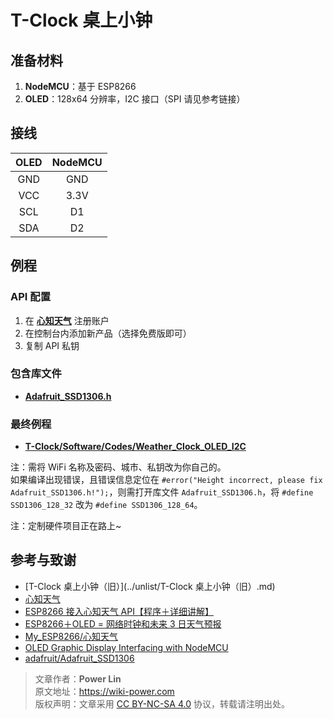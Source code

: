 # T-Clock 桌上小钟

## 准备材料

1. **NodeMCU**：基于 ESP8266
2. **OLED**：128x64 分辨率，I2C 接口（SPI 请见参考链接）

## 接线

| OLED  | NodeMCU |
| :---: | :-----: |
|  GND  |   GND   |
|  VCC  |  3.3V   |
|  SCL  |   D1    |
|  SDA  |   D2    |

## 例程

### API 配置

1. 在 [**心知天气**](https://www.seniverse.com/) 注册账户
2. 在控制台内添加新产品（选择免费版即可）
3. 复制 API 私钥

### 包含库文件

* [**Adafruit_SSD1306.h**](https://github.com/adafruit/Adafruit_SSD1306)

### 最终例程
* [**T-Clock/Software/Codes/Weather_Clock_OLED_I2C**](https://github.com/linyuxuanlin/T-Clock/tree/master/Software/Codes/Weather_Clock_OLED_I2C)

注：需将 WiFi 名称及密码、城市、私钥改为你自己的。  
如果编译出现错误，且错误信息定位在 `#error("Height incorrect, please fix Adafruit_SSD1306.h!");`，则需打开库文件 `Adafruit_SSD1306.h`，将 `#define SSD1306_128_32` 改为 `#define SSD1306_128_64`。

注：定制硬件项目正在路上~

## 参考与致谢
* [T-Clock 桌上小钟（旧）](../unlist/T-Clock 桌上小钟（旧）.md)
* [心知天气](https://www.seniverse.com/)
* [ESP8266 接入心知天气 API【程序＋详细讲解】](https://www.bilibili.com/video/av89935868/?spm_id_from=333.788.b_636f6d6d656e74.4)
* [ESP8266＋OLED = 网络时钟和未来 3 日天气预报](https://www.bilibili.com/video/av88920975/)
* [My_ESP8266/心知天气](https://gitee.com/young_people_only_love_her/My_ESP8266/tree/master/%E5%BF%83%E7%9F%A5%E5%A4%A9%E6%B0%94)
* [OLED Graphic Display Interfacing with NodeMCU](https://www.electronicwings.com/nodemcu/oled-graphic-display-interfacing-with-nodemcu)
* [adafruit/Adafruit_SSD1306](https://github.com/adafruit/Adafruit_SSD1306)

> 文章作者：**Power Lin**  
> 原文地址：<https://wiki-power.com>  
> 版权声明：文章采用 [CC BY-NC-SA 4.0](https://creativecommons.org/licenses/by/4.0/deed.zh) 协议，转载请注明出处。